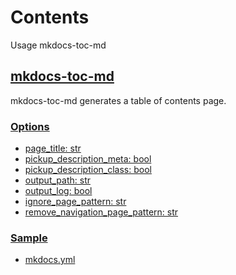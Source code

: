 <!-- ====================== TOC ====================== -->
<!-- Generated by mkdocs-toc-md plugin -->
<!-- ================================================= -->



# Contents
Usage mkdocs-toc-md

## [mkdocs-toc-md](mkdocs-toc-md.md#mkdocs-toc-md)

mkdocs-toc-md generates a table of contents page.


### [Options](mkdocs-toc-md.md#options)
* [page_title: str](mkdocs-toc-md.md#page_title-str)
* [pickup_description_meta: bool](mkdocs-toc-md.md#pickup_description_meta-bool)
* [pickup_description_class: bool](mkdocs-toc-md.md#pickup_description_class-bool)
* [output_path: str](mkdocs-toc-md.md#output_path-str)
* [output_log: bool](mkdocs-toc-md.md#output_log-bool)
* [ignore_page_pattern: str](mkdocs-toc-md.md#ignore_page_pattern-str)
* [remove_navigation_page_pattern: str](mkdocs-toc-md.md#remove_navigation_page_pattern-str)

### [Sample](mkdocs-toc-md.md#sample)
* [mkdocs.yml](mkdocs-toc-md.md#mkdocsyml)
